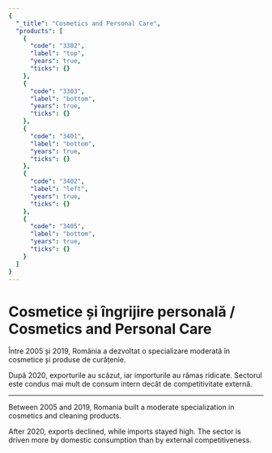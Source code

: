 ```yaml
---
{
  "_title": "Cosmetics and Personal Care",
  "products": [
    {
      "code": "3302",
      "label": "top",
      "years": true,
      "ticks": {}
    },
    {
      "code": "3303",
      "label": "bottom",
      "years": true,
      "ticks": {}
    },
    {
      "code": "3401",
      "label": "bottom",
      "years": true,
      "ticks": {}
    },
    {
      "code": "3402",
      "label": "left",
      "years": true,
      "ticks": {}
    },
    {
      "code": "3405",
      "label": "bottom",
      "years": true,
      "ticks": {}
    }
  ]
}
---
```


# Cosmetice și îngrijire personală / Cosmetics and Personal Care

Între 2005 și 2019, România a dezvoltat o specializare moderată în cosmetice și produse de curățenie.

După 2020, exporturile au scăzut, iar importurile au rămas ridicate.  Sectorul este condus mai mult de consum intern decât de competitivitate externă.  

<hr>

Between 2005 and 2019, Romania built a moderate specialization in cosmetics and cleaning products.

After 2020, exports declined, while imports stayed high.  The sector is driven more by domestic consumption than by external competitiveness.
